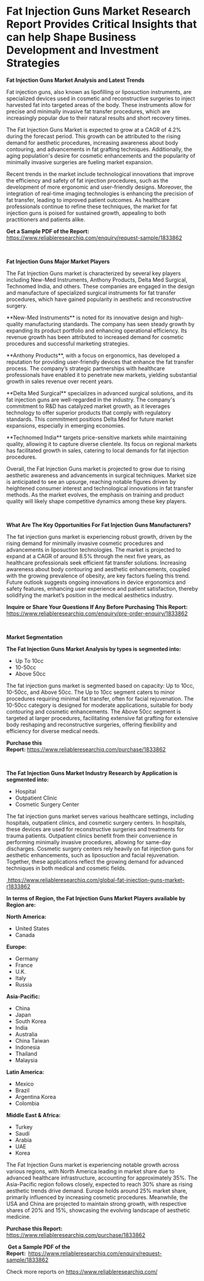 <p><h1>Fat Injection Guns Market Research Report Provides Critical Insights that can help Shape Business Development and Investment Strategies</h1></p><p><strong>Fat Injection Guns Market Analysis and Latest Trends</strong></p>
<p><p>Fat injection guns, also known as lipofilling or liposuction instruments, are specialized devices used in cosmetic and reconstructive surgeries to inject harvested fat into targeted areas of the body. These instruments allow for precise and minimally invasive fat transfer procedures, which are increasingly popular due to their natural results and short recovery times.</p><p>The Fat Injection Guns Market is expected to grow at a CAGR of 4.2% during the forecast period. This growth can be attributed to the rising demand for aesthetic procedures, increasing awareness about body contouring, and advancements in fat grafting techniques. Additionally, the aging population's desire for cosmetic enhancements and the popularity of minimally invasive surgeries are fueling market expansion.</p><p>Recent trends in the market include technological innovations that improve the efficiency and safety of fat injection procedures, such as the development of more ergonomic and user-friendly designs. Moreover, the integration of real-time imaging technologies is enhancing the precision of fat transfer, leading to improved patient outcomes. As healthcare professionals continue to refine these techniques, the market for fat injection guns is poised for sustained growth, appealing to both practitioners and patients alike.</p></p>
<p><strong>Get a Sample PDF of the Report:&nbsp;</strong> <a href="https://www.reliableresearchiq.com/enquiry/request-sample/1833862?utm_campaign=2292&utm_medium=2&utm_source=Github&utm_content=ia&utm_term=26032025&utm_id=fat-injection-guns">https://www.reliableresearchiq.com/enquiry/request-sample/1833862</a></p>
<p>&nbsp;</p>
<p><strong>Fat Injection Guns Major Market Players</strong></p>
<p><p>The Fat Injection Guns market is characterized by several key players including New-Med Instruments, Anthony Products, Delta Med Surgical, Technomed India, and others. These companies are engaged in the design and manufacture of specialized surgical instruments for fat transfer procedures, which have gained popularity in aesthetic and reconstructive surgery.</p><p>**New-Med Instruments** is noted for its innovative design and high-quality manufacturing standards. The company has seen steady growth by expanding its product portfolio and enhancing operational efficiency. Its revenue growth has been attributed to increased demand for cosmetic procedures and successful marketing strategies.</p><p>**Anthony Products**, with a focus on ergonomics, has developed a reputation for providing user-friendly devices that enhance the fat transfer process. The company’s strategic partnerships with healthcare professionals have enabled it to penetrate new markets, yielding substantial growth in sales revenue over recent years.</p><p>**Delta Med Surgical** specializes in advanced surgical solutions, and its fat injection guns are well-regarded in the industry. The company's commitment to R&D has catalyzed market growth, as it leverages technology to offer superior products that comply with regulatory standards. This commitment positions Delta Med for future market expansions, especially in emerging economies.</p><p>**Technomed India** targets price-sensitive markets while maintaining quality, allowing it to capture diverse clientele. Its focus on regional markets has facilitated growth in sales, catering to local demands for fat injection procedures.</p><p>Overall, the Fat Injection Guns market is projected to grow due to rising aesthetic awareness and advancements in surgical techniques. Market size is anticipated to see an upsurge, reaching notable figures driven by heightened consumer interest and technological innovations in fat transfer methods. As the market evolves, the emphasis on training and product quality will likely shape competitive dynamics among these key players.</p></p>
<p>&nbsp;</p>
<p><strong>What Are The Key Opportunities For Fat Injection Guns Manufacturers?</strong></p>
<p><p>The fat injection guns market is experiencing robust growth, driven by the rising demand for minimally invasive cosmetic procedures and advancements in liposuction technologies. The market is projected to expand at a CAGR of around 8.5% through the next five years, as healthcare professionals seek efficient fat transfer solutions. Increasing awareness about body contouring and aesthetic enhancements, coupled with the growing prevalence of obesity, are key factors fueling this trend. Future outlook suggests ongoing innovations in device ergonomics and safety features, enhancing user experience and patient satisfaction, thereby solidifying the market’s position in the medical aesthetics industry.</p></p>
<p><strong>Inquire or Share Your Questions If Any Before Purchasing This Report:</strong> <a href="https://www.reliableresearchiq.com/enquiry/pre-order-enquiry/1833862?utm_campaign=2292&utm_medium=2&utm_source=Github&utm_content=ia&utm_term=26032025&utm_id=fat-injection-guns">https://www.reliableresearchiq.com/enquiry/pre-order-enquiry/1833862</a></p>
<p>&nbsp;</p>
<p><strong>Market Segmentation</strong></p>
<p><strong>The Fat Injection Guns Market Analysis by types is segmented into:</strong></p>
<p><ul><li>Up To 10cc</li><li>10-50cc</li><li>Above 50cc</li></ul></p>
<p><p>The fat injection guns market is segmented based on capacity: Up to 10cc, 10-50cc, and Above 50cc. The Up to 10cc segment caters to minor procedures requiring minimal fat transfer, often for facial rejuvenation. The 10-50cc category is designed for moderate applications, suitable for body contouring and cosmetic enhancements. The Above 50cc segment is targeted at larger procedures, facilitating extensive fat grafting for extensive body reshaping and reconstructive surgeries, offering flexibility and efficiency for diverse medical needs.</p></p>
<p><strong>Purchase this Report:&nbsp;</strong><a href="https://www.reliableresearchiq.com/purchase/1833862?utm_campaign=2292&utm_medium=2&utm_source=Github&utm_content=ia&utm_term=26032025&utm_id=fat-injection-guns">https://www.reliableresearchiq.com/purchase/1833862</a></p>
<p>&nbsp;</p>
<p><strong>The Fat Injection Guns Market Industry Research by Application is segmented into:</strong></p>
<p><ul><li>Hospital</li><li>Outpatient Clinic</li><li>Cosmetic Surgery Center</li></ul></p>
<p><p>The fat injection guns market serves various healthcare settings, including hospitals, outpatient clinics, and cosmetic surgery centers. In hospitals, these devices are used for reconstructive surgeries and treatments for trauma patients. Outpatient clinics benefit from their convenience in performing minimally invasive procedures, allowing for same-day discharges. Cosmetic surgery centers rely heavily on fat injection guns for aesthetic enhancements, such as liposuction and facial rejuvenation. Together, these applications reflect the growing demand for advanced techniques in both medical and cosmetic fields.</p></p>
<p><a href="https://www.reliableresearchiq.com/global-fat-injection-guns-market-r1833862?utm_campaign=2292&utm_medium=2&utm_source=Github&utm_content=ia&utm_term=26032025&utm_id=fat-injection-guns">&nbsp;https://www.reliableresearchiq.com/global-fat-injection-guns-market-r1833862</a></p>
<p><strong>In terms of Region, the Fat Injection Guns Market Players available by Region are:</strong></p>
<p>
    <p> <strong> North America: </strong>
        <ul>
            <li>United States</li>
            <li>Canada</li>
        </ul>
        </p> 
    <p> <strong> Europe: </strong>
        <ul>
            <li>Germany</li>
            <li>France</li>
            <li>U.K.</li>
            <li>Italy</li>
            <li>Russia</li>
        </ul>
        </p> 
    <p> <strong> Asia-Pacific: </strong>
        <ul>
            <li>China</li>
            <li>Japan</li>
            <li>South Korea</li>
            <li>India</li>
            <li>Australia</li>
            <li>China Taiwan</li>
            <li>Indonesia</li>
            <li>Thailand</li>
            <li>Malaysia</li>
        </ul>
        </p> 
    <p> <strong> Latin America: </strong>
        <ul>
            <li>Mexico</li>
            <li>Brazil</li>
            <li>Argentina Korea</li>
            <li>Colombia</li>
        </ul>
        </p> 
    <p> <strong> Middle East & Africa: </strong>
        <ul>
            <li>Turkey</li>
            <li>Saudi</li>
            <li>Arabia</li>
            <li>UAE</li>
            <li>Korea</li>
        </ul>
    </p>
    </p>
<p><p>The Fat Injection Guns market is experiencing notable growth across various regions, with North America leading in market share due to advanced healthcare infrastructure, accounting for approximately 35%. The Asia-Pacific region follows closely, expected to reach 30% share as rising aesthetic trends drive demand. Europe holds around 25% market share, primarily influenced by increasing cosmetic procedures. Meanwhile, the USA and China are projected to maintain strong growth, with respective shares of 20% and 15%, showcasing the evolving landscape of aesthetic medicine.</p></p>
<p><strong>Purchase this Report: </strong><a href="https://www.reliableresearchiq.com/purchase/1833862?utm_campaign=2292&utm_medium=2&utm_source=Github&utm_content=ia&utm_term=26032025&utm_id=fat-injection-guns">https://www.reliableresearchiq.com/purchase/1833862</a></p>
<p>&nbsp;<strong>Get a Sample PDF of the Report:&nbsp;&nbsp;</strong><a href="https://www.reliableresearchiq.com/enquiry/request-sample/1833862?utm_campaign=2292&utm_medium=2&utm_source=Github&utm_content=ia&utm_term=26032025&utm_id=fat-injection-guns">https://www.reliableresearchiq.com/enquiry/request-sample/1833862</a></p>
<p><strong></strong></p>
<p>Check more reports on <a href="https://www.reliableresearchiq.com/?utm_campaign=2292&utm_medium=2&utm_source=Github&utm_content=ia&utm_term=26032025&utm_id=fat-injection-guns">https://www.reliableresearchiq.com/</a></p>